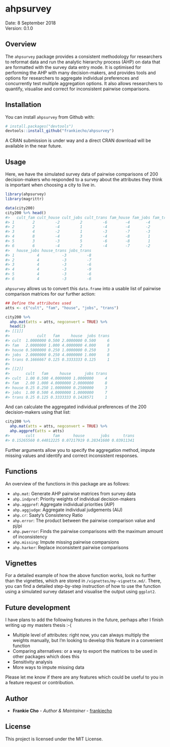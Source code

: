 
<!-- README.md is generated from README.Rmd. Please edit that file -->

# ahpsurvey

Date: 8 September 2018  
Version: 0.1.0

## Overview

The `ahpsurvey` package provides a consistent methodology for
researchers to reformat data and run the analytic hierarchy process
(AHP) on data that are formatted with the survey data entry mode. It is
optimised for performing the AHP with many decision-makers, and provides
tools and options for researchers to aggregate individual preferences
and concurrently test multiple aggregation options. It also allows
researchers to quantify, visualise and correct for inconsistent pairwise
comparisons.

## Installation

You can install `ahpsurvey` from Github with:

``` r
# install.packages("devtools")
devtools::install_github("frankiecho/ahpsurvey")
```

A CRAN submission is under way and a direct CRAN download will be
available in the near future.

## Usage

Here, we have the simulated survey data of pairwise comparisons of 200
decision-makers who responded to a survey about the attributes they
think is important when choosing a city to live in.

``` r
library(ahpsurvey)
library(magrittr)

data(city200)
city200 %>% head()
#>   cult_fam cult_house cult_jobs cult_trans fam_house fam_jobs fam_trans
#> 1        2         -2         2         -6        -4       -4        -8
#> 2        2         -4         1         -4        -4       -2        -8
#> 3        4         -2         1         -3        -7       -3        -5
#> 4        8         -4         3         -4        -8        1        -7
#> 5        3         -3         5         -6        -8        1        -4
#> 6        6         -4         2         -4        -7       -2        -4
#>   house_jobs house_trans jobs_trans
#> 1          4          -3         -8
#> 2          4          -3         -7
#> 3          4          -3         -6
#> 4          4          -3         -9
#> 5          4          -3         -6
#> 6          4          -3         -6
```

`ahpsurvey` allows us to convert this `data.frame` into a usable list of
pairwise comparison matrices for our further action:

``` r
## Define the attributes used
atts <- c("cult", "fam", "house", "jobs", "trans")

city200 %>%
  ahp.mat(atts = atts, negconvert = TRUE) %>%
  head(2)
#> [[1]]
#>            cult   fam     house  jobs trans
#> cult  1.0000000 0.500 2.0000000 0.500     6
#> fam   2.0000000 1.000 4.0000000 4.000     8
#> house 0.5000000 0.250 1.0000000 0.250     3
#> jobs  2.0000000 0.250 4.0000000 1.000     8
#> trans 0.1666667 0.125 0.3333333 0.125     1
#> 
#> [[2]]
#>       cult   fam     house      jobs trans
#> cult  1.00 0.500 4.0000000 1.0000000     4
#> fam   2.00 1.000 4.0000000 2.0000000     8
#> house 0.25 0.250 1.0000000 0.2500000     3
#> jobs  1.00 0.500 4.0000000 1.0000000     7
#> trans 0.25 0.125 0.3333333 0.1428571     1
```

And can calculate the aggregated individual preferences of the 200
decision-makers using that list:

``` r
city200 %>%
  ahp.mat(atts = atts, negconvert = TRUE) %>%
  ahp.aggpref(atts = atts)
#>       cult        fam      house       jobs      trans 
#> 0.15265560 0.44012225 0.07217919 0.28341600 0.03911341
```

Further arguments allow you to specify the aggregation method, impute
missing values and identify and correct inconsistent responses.

## Functions

An overview of the functions in this package are as follows:

  - `ahp.mat`: Generate AHP pairwise matrices from survey data
  - `ahp.indpref`: Priority weights of individual decision-makers
  - `ahp.aggpref`: Aggregate individual priorities (AIP)
  - `ahp.aggjudge`: Aggregate individual judgements (AIJ)
  - `ahp.cr`: Saaty’s Consistency Ratio
  - `ahp.error`: The product between the pairwise comparison value and
    pj/pi
  - `ahp.pwerror`: Finds the pairwise comparisons with the maximum
    amount of inconsistency
  - `ahp.missing`: Impute missing pairwise comparsions
  - `ahp.harker`: Replace inconsistent pairwise comparisons

## Vignettes

For a detailed example of how the above function works, look no further
than the vignettes, which are stored in `/vignettes/my-vignette.md/`.
There, you can find a detailed step-by-step instruction of how to use
the function using a simulated survey dataset and visualise the output
using `ggplot2`.

## Future development

I have plans to add the following features in the future, perhaps after
I finish writing up my masters thesis :-(

  - Multiple level of attributes: right now, you can always multiply the
    weights manually, but I’m looking to develop this feature in a
    convenient function
  - Comparing alternatives: or a way to export the matrices to be used
    in other packages which does this
  - Sensitivity analysis
  - More ways to impute missing data

Please let me know if there are any features which could be useful to
you in a feature request or contribution.

## Author

  - **Frankie Cho** - *Author & Maintainer* -
    [frankiecho](https://github.com/frankiecho)

## License

This project is licensed under the MIT License.
